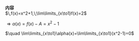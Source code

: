 **内容**  
$\,f(x)=x^2+1,\;\lim\limits_{x\to1}f(x)=2$  
  
$\Rightarrow \alpha(x)=f(x)-A=x^2-1$  
  
$\quad \lim\limits_{x\to1}\alpha(x)=\lim\limits_{x\to1}(x^2-1)=0$  
  
​  
